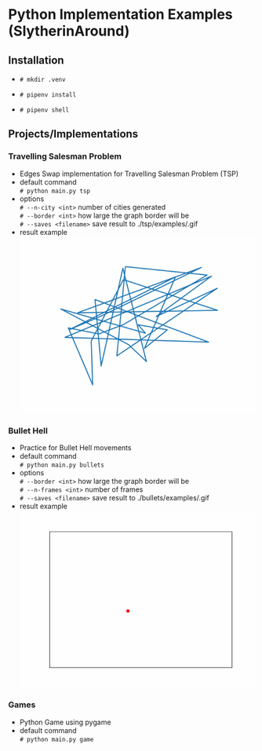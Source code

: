 # Python Implementation Examples (SlytherinAround)

## Installation

- `# mkdir .venv`

- `# pipenv install`

- `# pipenv shell`

## Projects/Implementations

### Travelling Salesman Problem

- Edges Swap implementation for Travelling Salesman Problem (TSP)
- default command
    </br>`# python main.py tsp`
- options
    </br>`# --n-city <int>` number of cities generated
    </br>`# --border <int>` how large the graph border will be
    </br>`# --saves <filename>` save result to ./tsp/examples/<filename>.gif
- result example
    </br>![grab-landing-page](https://github.com/ranovan7/slytherin_around/blob/master/tsp/examples/30_cities.gif)

### Bullet Hell

- Practice for Bullet Hell movements
- default command
    </br>`# python main.py bullets`
- options
    </br>`# --border <int>` how large the graph border will be
    </br>`# --n-frames <int>` number of frames
    </br>`# --saves <filename>` save result to ./bullets/examples/<filename>.gif
- result example
    </br>![grab-landing-page](https://github.com/ranovan7/slytherin_around/blob/master/bullets/examples/prototype.gif)

### Games

- Python Game using pygame
- default command
    </br>`# python main.py game`
